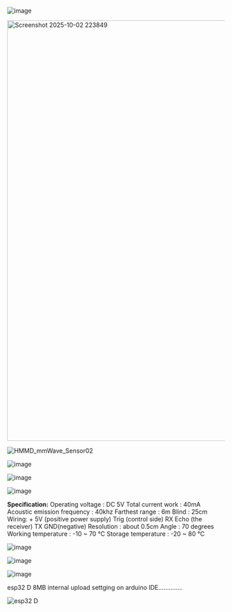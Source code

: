 ![image](https://github.com/user-attachments/assets/37a6ee50-8c5b-47eb-85b0-132a3c3845d1)

<img width="725" height="972" alt="Screenshot 2025-10-02 223849" src="https://github.com/user-attachments/assets/eaa7164d-083d-4c99-9a8f-34bf626f082c" />

![HMMD_mmWave_Sensor02](https://github.com/user-attachments/assets/1d605f7e-122e-41d0-a1b5-3d5cc3f6051b)

![image](https://github.com/user-attachments/assets/fbd7b1da-6fd6-4e88-afc6-d4149919f09c)

![image](https://github.com/user-attachments/assets/1641bd4d-1cc6-44fc-960d-6b2905ba9381)


![image](https://github.com/user-attachments/assets/9a707444-0985-4bda-bd50-25627ef880dc)




**Specification:**
Operating voltage : DC 5V
Total current work : 40mA
Acoustic emission frequency : 40khz
Farthest range : 6m
Blind : 25cm
Wiring: + 5V (positive power supply)
Trig (control side) RX
Echo (the receiver) TX
GND(negative)
Resolution : about 0.5cm
Angle : 70 degrees
Working temperature : -10 ~ 70 ℃
Storage temperature : -20 ~ 80 ℃

![image](https://github.com/user-attachments/assets/9a07e615-0f68-4732-bdc1-9bfc9eab1f1c)

![image](https://github.com/user-attachments/assets/de4c36cc-2e0c-4f5e-9fe5-5d72e49ed31e)


![image](https://github.com/user-attachments/assets/75bd1c18-f30d-4dba-9bc7-5ebd179667fe)

esp32 D 8MB internal upload settging on arduino IDE..............

![esp32 D](https://github.com/user-attachments/assets/2976267d-9b9b-4415-b105-d9e7b6359189)
